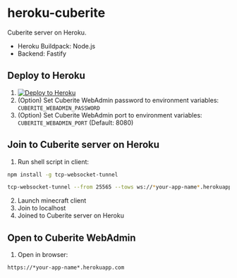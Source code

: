 # heroku-cuberite

Cuberite server on Heroku.

- Heroku Buildpack: Node.js
- Backend: Fastify

## Deploy to Heroku

1. [![Deploy to Heroku](https://www.herokucdn.com/deploy/button.svg)](https://heroku.com/deploy)
2. (Option) Set Cuberite WebAdmin password to environment variables: `CUBERITE_WEBADMIN_PASSWORD`
3. (Option) Set Cuberite WebAdmin port to environment variables: `CUBERITE_WEBADMIN_PORT` (Default: 8080)

## Join to Cuberite server on Heroku

1. Run shell script in client:

```bash
npm install -g tcp-websocket-tunnel

tcp-websocket-tunnel --from 25565 --tows ws://*your-app-name*.herokuapp.com/ws
```

2. Launch minecraft client
3. Join to localhost
4. Joined to Cuberite server on Heroku

## Open to Cuberite WebAdmin

1. Open in browser:

`https://*your-app-name*.herokuapp.com`
